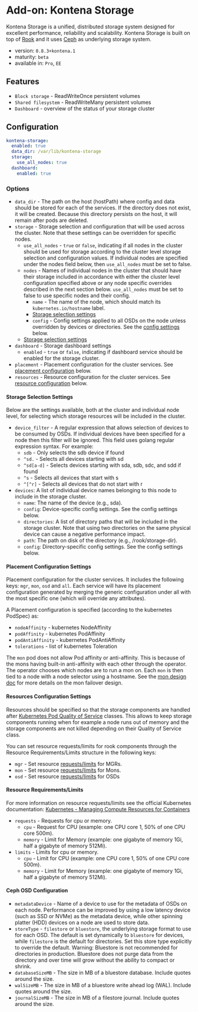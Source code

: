 # Add-on: Kontena Storage

Kontena Storage is a unified, distributed storage system designed for excellent performance, reliability and scalability. Kontena Storage is built on top of [Rook](https://rook.io) and it uses [Ceph](https://ceph.com/) as underlying storage system.

- version: `0.8.3+kontena.1`
- maturity: `beta`
- available in: `Pro`, `EE`

## Features

- `Block storage` - ReadWriteOnce persistent volumes
- `Shared filesystem` - ReadWriteMany persistent volumes
- `Dashboard` - overview of the status of your storage cluster

## Configuration

```yaml
kontena-storage:
  enabled: true
  data_dir: /var/lib/kontena-storage
  storage:
    use_all_nodes: true
  dashboard:
    enabled: true
```

### Options

- `data_dir` - The path on the host (hostPath) where config and data should be stored for each of the services. If the directory does not exist, it will be created. Because this directory persists on the host, it will remain after pods are deleted.
- `storage` - Storage selection and configuration that will be used across the cluster. Note that these settings can be overridden for specific nodes.
    - `use_all_nodes` - `true` or `false`, indicating if all nodes in the cluster should be used for storage according to the cluster level storage selection and configuration values. If individual nodes are specified under the nodes field below, then `use_all_nodes` must be set to false.
    - `nodes` - Names of individual nodes in the cluster that should have their storage included in accordance with either the cluster level configuration specified above or any node specific overrides described in the next section below. `use_all_nodes` must be set to false to use specific nodes and their config.
        - `name` - The name of the node, which should match its `kubernetes.io/hostname` label.
        - [Storage selection settings](#storage-selection-settings)
        - `config` - Config settings applied to all OSDs on the node unless overridden by devices or directories. See the [config settings](#ceph-osd-configuration) below.
    - [Storage selection settings](#storage-selection-settings)
- `dashboard` - Storage dashboard settings
    - `enabled` - `true` or `false`, indicating if dashboard service should be enabled for the storage cluster.
- `placement` - Placement configuration for the cluster services. See [placement configuration](#placement-configuration-settings) below.
- `resources` - Resource configuration for the cluster services. See [resource configuration](#resources-configuration-settings) below.

#### Storage Selection Settings

Below are the settings available, both at the cluster and individual node level, for selecting which storage resources will be included in the cluster.

- `device_filter` - A regular expression that allows selection of devices to be consumed by OSDs. If individual devices have been specified for a node then this filter will be ignored. This field uses golang regular expression syntax. For example:
    - `sdb` - Only selects the sdb device if found
    - `^sd.` - Selects all devices starting with sd
    - `^sd[a-d]` - Selects devices starting with sda, sdb, sdc, and sdd if found
    - `^s` - Selects all devices that start with s
    - `^[^r]` - Selects all devices that do not start with r
- `devices`: A list of individual device names belonging to this node to include in the storage cluster.
    - `name`: The name of the device (e.g., sda).
    - `config`: Device-specific config settings. See the config settings below.
    - `directories`: A list of directory paths that will be included in the storage cluster. Note that using two directories on the same physical device can cause a negative performance impact.
    - `path`: The path on disk of the directory (e.g., /rook/storage-dir).
    - `config`: Directory-specific config settings. See the config settings below.

#### Placement Configuration Settings

Placement configuration for the cluster services. It includes the following keys: `mgr`, `mon`, `osd` and `all`. Each service will have its placement configuration generated by merging the generic configuration under all with the most specific one (which will override any attributes).

A Placement configuration is specified (according to the kubernetes PodSpec) as:

- `nodeAffinity` - kubernetes NodeAffinity
- `podAffinity` -  kubernetes PodAffinity
- `podAntiAffinity` - kubernetes PodAntiAffinity
- `tolerations` - list of kubernetes Toleration

The `mon` pod does not allow Pod affinity or anti-affinity. This is because of the mons having built-in anti-affinity with each other through the operator. The operator chooses which nodes are to run a mon on. Each `mon` is then tied to a node with a node selector using a hostname. See the [mon design doc](https://github.com/rook/rook/blob/master/design/mon-health.md) for more details on the mon failover design.

#### Resources Configuration Settings

Resources should be specified so that the storage components are handled after [Kubernetes Pod Quality of Service](https://kubernetes.io/docs/tasks/configure-pod-container/quality-service-pod/) classes. This allows to keep storage components running when for example a node runs out of memory and the storage components are not killed depending on their Quality of Service class.

You can set resource requests/limits for rook components through the Resource Requirements/Limits structure in the following keys:

- `mgr` - Set resource [requests/limits](#resource-requirements-limits) for MGRs.
- `mon` - Set resource [requests/limits](#resource-requirements-limits) for Mons.
- `osd` - Set resource [requests/limits](#resource-requirements-limits) for OSDs

#### Resource Requirements/Limits

For more information on resource requests/limits see the official Kubernetes documentation: [Kubernetes - Managing Compute Resources for Containers](https://kubernetes.io/docs/concepts/configuration/manage-compute-resources-container/#resource-requests-and-limits-of-pod-and-container)

- `requests` - Requests for cpu or memory.
    - `cpu` - Request for CPU (example: one CPU core 1, 50% of one CPU core 500m).
    - `memory` - Limit for Memory (example: one gigabyte of memory 1Gi, half a gigabyte of memory 512Mi).
- `limits` - Limits for cpu or memory.
    - `cpu` - Limit for CPU (example: one CPU core 1, 50% of one CPU core 500m).
    - `memory` - Limit for Memory (example: one gigabyte of memory 1Gi, half a gigabyte of memory 512Mi).

#### Ceph OSD Configuration

- `metadataDevice` - Name of a device to use for the metadata of OSDs on each node. Performance can be improved by using a low latency device (such as SSD or NVMe) as the metadata device, while other spinning platter (HDD) devices on a node are used to store data.
- `storeType` - `filestore` or `bluestore`, the underlying storage format to use for each OSD. The default is set dynamically to `bluestore` for devices, while `filestore` is the default for directories. Set this store type explicitly to override the default. Warning: Bluestore is not recommended for directories in production. Bluestore does not purge data from the directory and over time will grow without the ability to compact or shrink.
- `databaseSizeMB` - The size in MB of a bluestore database. Include quotes around the size.
- `walSizeMB` - The size in MB of a bluestore write ahead log (WAL). Include quotes around the size.
- `journalSizeMB` - The size in MB of a filestore journal. Include quotes around the size.
